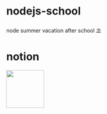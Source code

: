 # nodejs-school
node summer vacation after school ⛱

# notion
<a href="https://geode-gem-7b6.notion.site/node-9c3e7360ece54040a7f7e92391e64acd"><img src="https://i.postimg.cc/8PfDGW5J/png.png" height=100></a>

